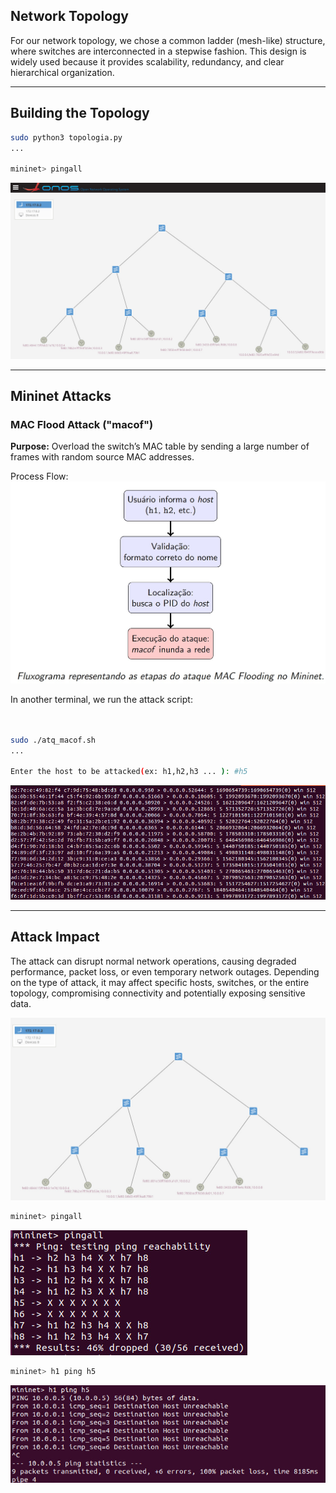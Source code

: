 ## Network Topology
For our network topology, we chose a common ladder (mesh-like) structure, where switches are interconnected in a stepwise fashion. This design is widely used because it provides scalability, redundancy, and clear hierarchical organization.

---
## Building the Topology

```bash
sudo python3 topologia.py
...

mininet> pingall
```
![topologia ONOS](images/topologia_no_Onos.jpeg)

---

## Mininet Attacks

### MAC Flood Attack ("macof")

**Purpose:** Overload the switch’s MAC table by sending a large number of frames with random source MAC addresses.

Process Flow:
![topologia ONOS](images/Flood.jpeg)


In another terminal, we run the attack script:

```bash


sudo ./atq_macof.sh
...

Enter the host to be attacked(ex: h1,h2,h3 ... ): #h5

```
![Script attack](images/flood_mac.jpeg)

---
## Attack Impact
The attack can disrupt normal network operations, causing degraded performance, packet loss, or even temporary network outages. Depending on the type of attack, it may affect specific hosts, switches, or the entire topology, compromising connectivity and potentially exposing sensitive data.

![Attack after](images/Onos_posatq.jpeg)

```bash
mininet> pingall
```

![Script attack conection](images/atq_viaterminal.jpeg)

```bash
mininet> h1 ping h5
```

![Script attack ping ](images/h1_ping_h5.jpeg)


